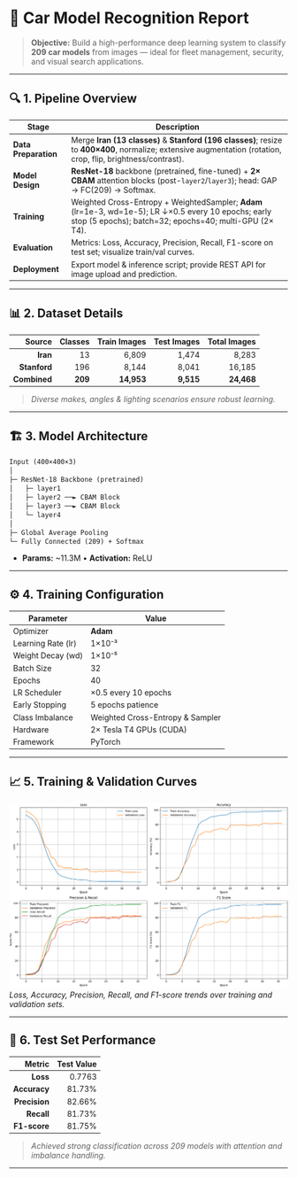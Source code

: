 # 🚗 Car Model Recognition Report

> **Objective:** Build a high-performance deep learning system to classify **209 car models** from images — ideal for fleet management, security, and visual search applications.

---

## 🔍 1. Pipeline Overview

| Stage                | Description                                                                                                                                                     |
| -------------------- | --------------------------------------------------------------------------------------------------------------------------------------------------------------- |
| **Data Preparation** | Merge **Iran (13 classes)** & **Stanford (196 classes)**; resize to **400×400**, normalize; extensive augmentation (rotation, crop, flip, brightness/contrast). |
| **Model Design**     | **ResNet-18** backbone (pretrained, fine-tuned) + **2× CBAM** attention blocks (post-`layer2`/`layer3`); head: GAP → FC(209) → Softmax.                         |
| **Training**         | Weighted Cross-Entropy + WeightedSampler; **Adam** (lr=1e-3, wd=1e-5); LR ↓×0.5 every 10 epochs; early stop (5 epochs); batch=32; epochs=40; multi-GPU (2× T4). |
| **Evaluation**       | Metrics: Loss, Accuracy, Precision, Recall, F1-score on test set; visualize train/val curves.                                                                   |
| **Deployment**       | Export model & inference script; provide REST API for image upload and prediction.                                                                              |

---

## 📊 2. Dataset Details

|       Source | Classes | Train Images | Test Images | Total Images |
| -----------: | ------: | -----------: | ----------: | -----------: |
|     **Iran** |      13 |        6,809 |       1,474 |        8,283 |
| **Stanford** |     196 |        8,144 |       8,041 |       16,185 |
| **Combined** | **209** |   **14,953** |   **9,515** |   **24,468** |

> *Diverse makes, angles & lighting scenarios ensure robust learning.*

---

## 🏗️ 3. Model Architecture

```plaintext
Input (400×400×3)
│
├─ ResNet-18 Backbone (pretrained)
│   ├─ layer1
│   ├─ layer2 ──► CBAM Block
│   ├─ layer3 ──► CBAM Block
│   └─ layer4
│
├─ Global Average Pooling
└─ Fully Connected (209) + Softmax
```

* **Params:** \~11.3M • **Activation:** ReLU

---

## ⚙️ 4. Training Configuration

| Parameter          | Value                            |
| ------------------ | -------------------------------- |
| Optimizer          | **Adam**                         |
| Learning Rate (lr) | 1×10⁻³                           |
| Weight Decay (wd)  | 1×10⁻⁵                           |
| Batch Size         | 32                               |
| Epochs             | 40                               |
| LR Scheduler       | ×0.5 every 10 epochs             |
| Early Stopping     | 5 epochs patience                |
| Class Imbalance    | Weighted Cross-Entropy & Sampler |
| Hardware           | 2× Tesla T4 GPUs (CUDA)          |
| Framework          | PyTorch                          |

---

## 📈 5. Training & Validation Curves

![Training and Validation Metrics](./result/Curves.png)
*Loss, Accuracy, Precision, Recall, and F1-score trends over training and validation sets.*

---

## 🎯 6. Test Set Performance

|        Metric | Test Value |
| ------------: | ---------: |
|      **Loss** |     0.7763 |
|  **Accuracy** |     81.73% |
| **Precision** |     82.66% |
|    **Recall** |     81.73% |
|  **F1-score** |     81.75% |

> *Achieved strong classification across 209 models with attention and imbalance handling.*

---

